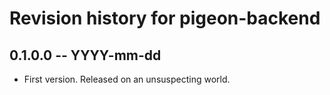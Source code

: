 # Revision history for pigeon-backend

## 0.1.0.0 -- YYYY-mm-dd

* First version. Released on an unsuspecting world.
